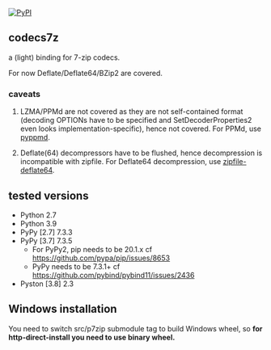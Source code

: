 [![PyPI](https://img.shields.io/pypi/v/codecs7z)](https://pypi.org/project/codecs7z/)

## codecs7z

a (light) binding for 7-zip codecs.

For now Deflate/Deflate64/BZip2 are covered.

### caveats

1. LZMA/PPMd are not covered as they are not self-contained format (decoding OPTIONs have to be specified and SetDecoderProperties2 even looks implementation-specific), hence not covered. For PPMd, use [pyppmd](https://pypi.org/project/pyppmd).

2. Deflate(64) decompressors have to be flushed, hence decompression is incompatible with zipfile. For Deflate64 decompression, use [zipfile-deflate64](https://pypi.org/project/zipfile-deflate64/).

## tested versions

- Python 2.7
- Python 3.9
- PyPy [2.7] 7.3.3
- PyPy [3.7] 7.3.5
    - For PyPy2, pip needs to be 20.1.x cf https://github.com/pypa/pip/issues/8653
    - PyPy needs to be 7.3.1+ cf https://github.com/pybind/pybind11/issues/2436
- Pyston [3.8] 2.3

## Windows installation

You need to switch src/p7zip submodule tag to build Windows wheel, so **for http-direct-install you need to use binary wheel.**
